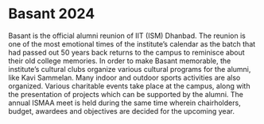 # Basant 2024
Basant is the official alumni reunion of IIT (ISM) Dhanbad. The reunion is one of the most emotional times of the institute’s calendar as the batch that had passed out 50 years back returns to the campus to reminisce about their old college memories. In order to make Basant memorable, the institute’s cultural clubs organize various cultural programs for the alumni, like Kavi Sammelan. Many indoor and outdoor sports activities are also organized. Various charitable events take place at the campus, along with the presentation of projects which can be supported by the alumni. The annual ISMAA meet is held during the same time wherein chairholders, budget, awardees and objectives are decided for the upcoming year.
